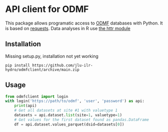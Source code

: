 # API client for ODMF

This package allows programatic access to [ODMF](https://github.com/jlu-ilr-hydro/odmf) databases with Python. 
It is based on [requests](https://pypi.org/project/requests/). Data analyses in R use [the httr module](https://cran.r-project.org/web/packages/httr/vignettes/quickstart.html) 

## Installation

Missing setup.py, installation not yet working

    pip install https://github.com/jlu-ilr-hydro/odmfclient/archive/main.zip


## Usage

~~~~~~~~~~py
from odmfclient import login
with login('https://path/to/odmf', 'user', 'password') as api:
    print(api)
    # Get all datasets at site #1 with valuetype 1
    datasets = api.dataset.list(site=1, valuetype=1)
    # Get values for the first dataset found as pandas.DataFrame
    df = api.dataset.values_parquet(dsid=datasets[0])
~~~~~~~~~~
